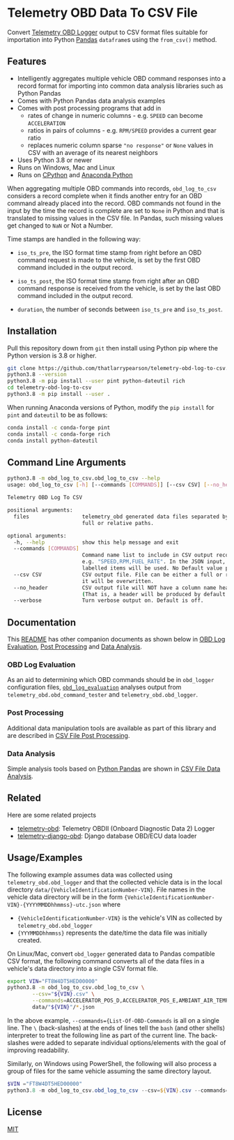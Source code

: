 # Telemetry OBD Data To CSV File

Convert [Telemetry OBD Logger](https://github.com/thatlarrypearson/telemetry-obd) output to CSV format files suitable for importation into Python [Pandas](https://pandas.pydata.org/)  ```dataframe```s using the ```from_csv()``` method.

## Features

- Intelligently aggregates multiple vehicle OBD command responses into a record format for importing into common data analysis libraries such as Python Pandas
- Comes with Python Pandas data analysis examples
- Comes with post processing programs that add in
  - rates of change in numeric columns - e.g. ```SPEED``` can become ```ACCELERATION```
  - ratios in pairs of columns - e.g. ```RPM/SPEED``` provides a current gear ratio
  - replaces numeric column sparse ```"no response"```  or ```None``` values in CSV with an average of its nearest neighbors
- Uses Python 3.8 or newer
- Runs on Windows, Mac and Linux
- Runs on [CPython](https://en.wikipedia.org/wiki/CPython) and [Anaconda Python](https://www.anaconda.com/)

When aggregating multiple OBD commands into records, ```obd_log_to_csv``` considers a record complete when it finds another entry for an OBD command already placed into the record.  OBD commands not found in the input by the time the record is complete are set to ```None``` in Python and that is translated to missing values in the CSV file.  In Pandas, such missing values get changed to ```NaN``` or Not a Number.

Time stamps are handled in the following way:

- ```iso_ts_pre```, the ISO format time stamp from right before an OBD command request is made to the vehicle, is set by the first OBD command included in the output record.

- ```iso_ts_post```, the ISO format time stamp from right after an OBD command response is received from the vehicle, is set by the last OBD command included in the output record.

- ```duration```, the number of seconds between ```iso_ts_pre``` and ```iso_ts_post```.

## Installation

Pull this repository down from `git` then install using Python pip where the Python version is 3.8 or higher.

```bash
git clone https://github.com/thatlarrypearson/telemetry-obd-log-to-csv.git
python3.8 --version
python3.8 -m pip install --user pint python-dateutil rich
cd telemetry-obd-log-to-csv
python3.8 -m pip install --user .
```

When running Anaconda versions of Python, modify the ```pip install``` for ```pint``` and ```dateutil``` to be as follows:

```bash
conda install -c conda-forge pint
conda install -c conda-forge rich
conda install python-dateutil
```

## Command Line Arguments

```bash
python3.8 -m obd_log_to_csv.obd_log_to_csv --help
usage: obd_log_to_csv [-h] [--commands [COMMANDS]] [--csv CSV] [--no_header] [--verbose] files [files ...]

Telemetry OBD Log To CSV

positional arguments:
  files                 telemetry_obd generated data files separated by spaces. Data file names can include
                        full or relative paths.

optional arguments:
  -h, --help            show this help message and exit
  --commands [COMMANDS]
                        Command name list to include in CSV output record generation. Comma separated list.
                        e.g. "SPEED,RPM,FUEL_RATE". In the JSON input, "command_name"
                        labelled items will be used. No Default value provided.
  --csv CSV             CSV output file. File can be either a full or relative path name. If the file already exists,
                        it will be overwritten.
  --no_header           CSV output file will NOT have a column name header record. Default is False.
                        (That is, a header will be produced by default.)
  --verbose             Turn verbose output on. Default is off.
```

## Documentation

This [README](./README.md) has other companion documents as shown below in [OBD Log Evaluation](#OBD_LOG_EVALUATION), [Post Processing](#Post-Processing) and [Data Analysis](#Data-Analysis).

### OBD Log Evaluation

As an aid to determining which OBD commands should be in ```obd_logger``` configuration files, [```obd_log_evaluation```](./docs/OBD_LOG_EVALUATION.md) analyses output from  ```telemetry_obd.obd_command_tester``` and ```telemetry_obd.obd_logger```.

### Post Processing

Additional data manipulation tools are available as part of this library and are described in [CSV File Post Processing](./docs/POST_PROCESSING.md).

### Data Analysis

Simple analysis tools based on [Python Pandas](https://pandas.pydata.org/) are shown in [CSV File Data Analysis](./docs/DATA_ANALYSIS.md).

## Related

Here are some related projects

- [telemetry-obd](https://github.com/thatlarrypearson/telemetry-obd): Telemetry OBDII (Onboard Diagnostic Data 2) Logger
- [telemetry-django-obd](https://github.com/thatlarrypearson/telemetry-django-obd): Django database OBD/ECU data loader

## Usage/Examples

The following example assumes data was collected using ```telemetry_obd.obd_logger``` and that the collected vehicle data is in the local directory ```data/{VehicleIdentificationNumber-VIN}```.  File names in the vehicle data directory will be in the form ```{VehicleIdentificationNumber-VIN}-{YYYYMMDDhhmmss}-utc.json``` where

- ```{VehicleIdentificationNumber-VIN}``` is the vehicle's VIN as collected by ```telemetry_obd.obd_logger```
- ```{YYYMMDDhhmmss}``` represents the date/time the data file was initially created.

On Linux/Mac, convert ```obd_logger``` generated data to Pandas compatible CSV format, the following command converts all of the data files in a vehicle's data directory into a single CSV format file.

```bash
export VIN="FT8W4DT5HED00000"
python3.8 -m obd_log_to_csv.obd_log_to_csv \
        --csv="${VIN}.csv" \
        --commands=ACCELERATOR_POS_D,ACCELERATOR_POS_E,AMBIANT_AIR_TEMP,BAROMETRIC_PRESSURE,COMMANDED_EGR,CONTROL_MODULE_VOLTAGE,COOLANT_TEMP,DISTANCE_SINCE_DTC_CLEAR,DISTANCE_W_MIL,ENGINE_LOAD,FUEL_LEVEL,FUEL_INJECT_TIMING,FUEL_RAIL_PRESSURE_ABS,FUEL_RAIL_PRESSURE_DIRECT,INTAKE_PRESSURE,INTAKE_TEMP,MAF,OIL_TEMP,RELATIVE_ACCEL_POS,RUN_TIME \
        data/"${VIN}"/*.json
```

In the above example, ```--commands={List-Of-OBD-Commands``` is all on a single line.  The ```\``` (back-slashes) at the ends of lines tell the ```bash``` (and other shells) interpreter to treat the following line as part of the current line.  The back-slashes were added to separate individual options/elements with the goal of improving readability.

Similarly, on Windows using PowerShell, the following will also process a group of files for the same vehicle assuming the same directory layout.

```powershell
$VIN ="FT8W4DT5HED00000"
python3.8 -m obd_log_to_csv.obd_log_to_csv --csv=${VIN}.csv --commands=RPM,SPEED,FUEL_RATE data/${VIN}/*.json
```

## License

[MIT](./LICENSE.md)

